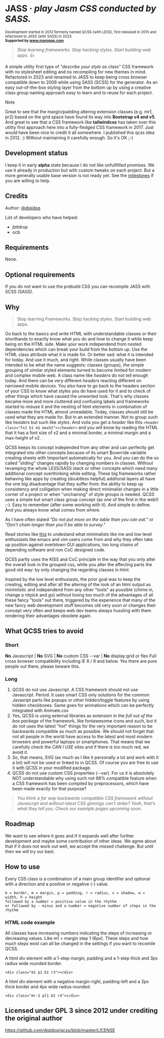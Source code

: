 # JASS  ·  _play Jasm CSS conducted by SASS._
<sup> Development started in 2012 formerly named QCSS (with LESS), first released in 2015 and refactored to JASS (with SASS) in 2023.<br>
**Supported by www.maroqqo.com** </sup>

 > _Stop learning frameworks. Stop hacking styles. Start building web apps._ :+1:

A simple utility first type of _"describe your style as class"_ CSS framework with no stylesheet editing and no recompiling for new themes in mind. Refactored in 2023 and renamed to JASS to keep being cross browser compatible down  to 2009 while using SASS (SCSS) for the generator. As an easy out-of-the-box styling layer from the bottom up by using a creative class group naming approach easy to learn and to reuse for each project.

> [!NOTE]
> Great to see that the margin/padding altering extension classes (e.g. mr1, pr2) based on the grid space have found its way into **Bootstrap v4 and v5**. And great to see that a CSS framework like **tailwindcss** has taken over this utility first approach here into a fully-fledged CSS framework in 2017. Just would have been nice to credit it all somewhere. I published this qcss idea in 2012. :) Without maintaining it carefully enough. So it's OK ;-)

Development status
------------------
I keep it in early **alpha** state because I do not like unfullfilled promises. We use it already in production but with custom tweaks on each project. But a more generally usable base version is not ready yet. See the [milestones](https://github.com/diqidoq/qcss/milestones) if you are willing to help.

Credits
-------
Author:  [@diqidoq](https://github.com/diqidoq)

List of developers who have helped:
 + jbitdrop
 + ocb

Requirements
------------
None.

Optional requirements
---------------------
If you do not want to use the prebuild CSS you can recompile JASS with SCSS (SASS). 

Why
---
 > Stop learning Frameworks. Stop  hacking styles. Start building web apps. 

Go back to the basics and write HTML with understandable classes or their shorthands to exactly know what you do and how to change it while keep being on the HTML side. Make your work independend from nested dependencies which can break your build from the bottom up. Use the HTML class attribute what it is made for. Or better sad: what it is intended for today. And use it much, and right. While classes usually have been intended to be what the name suggests: classes (groups), the simple grouping of similar styled elements turned to become limited for modern and complex mobile web. A class name like _headers_ do not tell enough today. And there can be very different _headers_ reacting different on narrowed mobile devices. You also have to go back to the headers section of your CSS to know what styles you do have used for it and to check of other things which have caused the unwanted look. That's why classes became more and more cluttered and confusing labels and frameworks started to misuse it and the nesting of html elements in combination of classes made the HTML almost unreadable. Today, classes should still be used what they are made for. But in an extended manner. Not to group such like _headers_ but such like _styles_. And voila you get a _header_ like this `<header class="fs2 b1 m1 maxh2"></header>` and you will know by reading the HTML that it has a font size of x2 and a minimal border, a minimal margin and a max-height of x2.

QCSS keeps its concept independed from any other and can perfectly get integrated into other concepts because of its smart $override variable creating sheets with !important automatically for you. And you can do the so called "sliding" changes rapidly by changing numbers in classes. Without revamping the whole LESS/SASS stack or other concepts which need many additional concept overthinking while editing. These big frameworks rather behaving like apps by creating (doubtless helpful) additonal layers all have the one big disadvantage that they suffer from: the ability to keep up consistency and colligation when making direct minimalist changes in a little corner of a project or when "unchaining" of style groups is needed. QCSS uses a simple but smart class group concept (as one of the first in the web!) ;-). Easy to remember (after some working with it). And simple to define. And you always know what comes from where. 

As I have often stated *"Do not put more on the table than you can eat."* or *"Don't chain longer than you'll be able to survey."*

Read stories like [this](https://qz.com/646467/how-one-programmer-broke-the-internet-by-deleting-a-tiny-piece-of-code/) to undestand what minimalists like me and low level enthusiasts like emacs and vim users come from and why they often take up position against overblown GUI applications, too long chains of depending software and non CoC designed code.

QCSS partly uses the KISS and CoC principle in the way that you only alter the overall look in the grouped css, while you alter the affecting parts the good old way: by only changing the regarding classes in html.

Inspired by the low level enthusiasts, the prior goal was to keep the creating, editing and after all the altering of the look of an html output as minimlistic and independend from any other "tools" as possible (chime in, change a nitpick and go) without losing too much of the advantages of all these fancy "tools" out there, triggered by the experience that many of the new fancy web development stuff becomes old very soon or changes their concept very often and keeps web dev teams always hussling with them rendering their advantages obsolete again.

What QCSS tries to avoid
------------------------

### Short
**No** Javascript | **No** SVG | **No** custom CSS --var | **No** display:grid or flex
Full cross browser compatibility including IE 8 / 9 and below. Yes there are pure people out there, please beware this.

### Long
1. QCSS do not use Javascript. A CSS framework should not use Javascript. Period. It uses smart CSS only solutions for the common Javasript parts like popups or other hidden/toggle features by using hidden checkboxes. Same goes for animations which can be perfectly integrated with Animate.css
2. Yes, QCSS is using external libraries as extension in the _full out of the box package_ of the framework, like fontawesome icons and such, but it do not uses the latest "hot" things for the very important reason to be backwards compatible as much as possible. We should not forget that not all people in the world have access to the latest and most modern browsers and powerful laptops or smartphones. That means that we carefully check the _CAN I USE_ sites and if there is too much red, we avoid it.
3. So, that means, SVG (as much as I like it personally a lot and work with it a lot) will not be used or linked to in QCSS. Of course you are free to use it with QCSS in your modified package.
4. QCSS do not use custom CSS properties (--var). For us it is absolutely NOT understandable why using such not 98% compatible feature when a CSS framework has been compiled by preprocessors, which have been made exactly for that purpose?

 > _You think a far way backwards compatible CSS framework without Javascript and without latest CSS gimmigs can't strike? Yeah, that's what they tell you. Check our example pages upcoming soon._

Roadmap
-------
We want to see where it goes and if it expands well after further development and maybe some contribution of other ideas. We agree about that if it does not work out well, we accept the missed challenge. But until then we will try our best.

How to use
----------
Every CSS class is a combination of a main group identifier and optional with a direction and a positive or negative (-) value.

    b = border, m = margin, p = padding, r = radius, s = shadow, w = width, h = height
    followed by a number = positive value in the rhythm
    or followed by - minus and a number = negative number of steps in the rhythm

### HTML code example

All classes have increasing numbers indicating the steps of increasing or decreasing values. Like m1 = margin step 1 (6px). These steps and how much steps exist can all be changed in the settings if you want to recomile QCSS.

A html div element with a 1-step margin, padding and a 1-step thick and 3px radius wide rounded border.

    <div class="m1 p1 b1 r3"></div>
 
A html div element with a negative margin-right, padding-left and a 2px thick border and 4px wide radius rounded.

    <div class="mr-1 pl1 b2 r4"></div>
 
Licensed under GPL 3 since 2012 under crediting the original author
---------------------------------------------------------------------

https://github.com/diqidoq/qcss/blob/master/LICENSE
